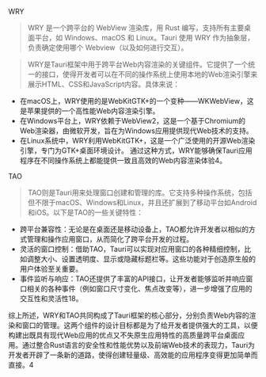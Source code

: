 WRY

> WRY 是一个跨平台的 WebView 渲染库，用 Rust 编写，支持所有主要桌面平台，如 Windows、macOS 和 Linux。Tauri 使用 WRY 作为抽象层，负责确定使用哪个 Webview（以及如何进行交互）。

> WRY是Tauri框架中用于跨平台Web内容渲染的关键组件。它提供了一个统一的接口，使得开发者可以在不同的操作系统上使用本地的Web渲染引擎来展示HTML、CSS和JavaScript内容。具体来说：

- 在macOS上，WRY使用的是WebKitGTK+的一个变种——WKWebView，这是苹果提供的一个高性能Web内容渲染引擎。
- 在Windows平台上，WRY依赖于WebView2，这是一个基于Chromium的Web渲染器，由微软开发，旨在为Windows应用提供现代Web技术的支持。
- 在Linux系统中，WRY利用WebKitGTK+，这是一个广泛使用的开源Web渲染引擎，专门为GTK+桌面环境设计。
通过这种方式，WRY能够确保Tauri应用程序在不同操作系统上都能提供一致且高效的Web内容渲染体验4。

TAO

> TAO则是Tauri用来处理窗口创建和管理的库。它支持多种操作系统，包括但不限于macOS、Windows和Linux，并且还扩展到了移动平台如Android和iOS。以下是TAO的一些关键特性：

- 跨平台兼容性：无论是在桌面还是移动设备上，TAO都允许开发者以相似的方式管理和操作应用窗口，从而简化了跨平台开发的过程。
- 灵活的窗口控制：借助TAO，Tauri可以实现对应用窗口的各种精细控制，比如调整大小、设置透明度、显示或隐藏标题栏等。这些功能对于创造原生般的用户体验至关重要。
- 事件监听与响应：TAO还提供了丰富的API接口，让开发者能够监听并响应窗口相关的各种事件（例如窗口尺寸变化、焦点改变等），进一步增强了应用的交互性和灵活性18。

综上所述，WRY和TAO共同构成了Tauri框架的核心部分，分别负责Web内容的渲染和窗口的管理。这两个组件的设计目标都是为了给开发者提供强大的工具，以便构建出既具有现代Web应用的优点又不失原生应用特性的高质量跨平台桌面应用。通过整合Rust语言的安全性和性能优势以及前端Web技术的表现力，Tauri为开发者开辟了一条新的道路，使得创建轻量级、高效能的应用程序变得更加简单而直接。4